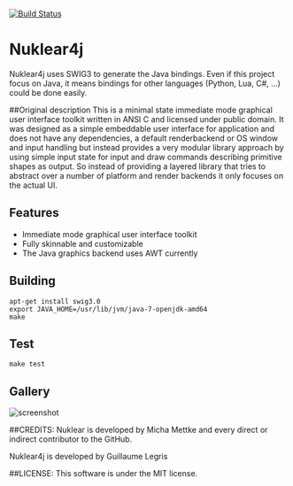[![Build Status](https://travis-ci.org/vurtun/nuklear.png)](https://travis-ci.org/vurtun/nuklear)
# Nuklear4j

Nuklear4j uses SWIG3 to generate the Java bindings. Even if this project focus on Java, it means bindings for other languages (Python, Lua, C#, ...) could be done easily.

##Original description
This is a minimal state immediate mode graphical user interface toolkit
written in ANSI C and licensed under public domain. It was designed as a simple
embeddable user interface for application and does not have any dependencies,
a default renderbackend or OS window and input handling but instead provides a very modular
library approach by using simple input state for input and draw
commands describing primitive shapes as output. So instead of providing a
layered library that tries to abstract over a number of platform and
render backends it only focuses on the actual UI.

## Features
- Immediate mode graphical user interface toolkit
- Fully skinnable and customizable
- The Java graphics backend uses AWT currently

## Building

```
apt-get install swig3.0 
export JAVA_HOME=/usr/lib/jvm/java-7-openjdk-amd64
make
```

## Test

```
make test
```

## Gallery
![screenshot](https://framapic.org/1dHHxxscCeFS/LWSPHK4kuD69.png)

##CREDITS:
Nuklear is developed by Micha Mettke and every direct or indirect contributor to the GitHub.

Nuklear4j is developed by Guillaume Legris

##LICENSE:
This software is under the MIT license.

